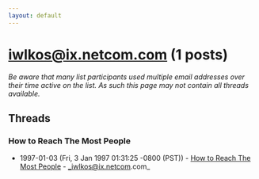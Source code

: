 ```yaml
---
layout: default
---
```


# iwlkos@ix.netcom.com (1 posts)

_Be aware that many list participants used multiple email addresses over their time active on the list. As such this page may not contain all threads available._

## Threads

### How to Reach The Most People
+ 1997-01-03 (Fri, 3 Jan 1997 01:31:25 -0800 (PST)) - [How to Reach The Most People](/archive/1997/01/318aebb2f13687645b8995b5fa93315eb5768c1e20e6b50c90a88122ff7dd444) - _iwlkos@ix.netcom.com_

